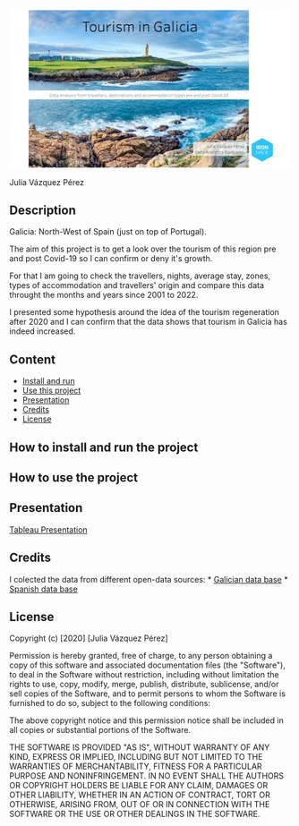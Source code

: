 <img src="readme/img_1.jpg"/>

Julia Vázquez Pérez

## Description
Galicia: North-West of Spain (just on top of Portugal).

The aim of this project is to get a look over the tourism of this region pre and post Covid-19 so I can confirm or deny it's growth.

For that I am going to check the travellers, nights, average stay, zones, types of accommodation and travellers' origin and compare this data throught the months and years since 2001 to 2022.

I presented some hypothesis around the idea of the tourism regeneration after 2020 and I can confirm that the data shows that tourism in Galicia has indeed increased.


## Content

* [Install and run](#install)
* [Use this project](#use)
* [Presentation](#presentation)
* [Credits](#credits)
* [License](#license)

<h2><a id='install'>How to install and run the project</a></h2>



<h2><a id='use'>How to use the project</a></h2>


<h2><a id='presentation'>Presentation</a></h2>
<a href='https://public.tableau.com/app/profile/julia.v.zquez/viz/Mid-BootcampProject_16654964405130/ProjectPresentation'>Tableau Presentation</a>


<h2><a id='credits'>Credits</a></h2>
I colected the data from different open-data sources:
* <a href='https://abertos.xunta.gal/portada'>Galician data base</a>
* <a href='https://datos.gob.es/es/catalogo'>Spanish data base</a>


<h2><a id='license'>License</a></h2>
<p style="color:##C3BFBE">Copyright (c) [2020] [Julia Vázquez Pérez]

Permission is hereby granted, free of charge, to any person obtaining a copy
of this software and associated documentation files (the "Software"), to deal
in the Software without restriction, including without limitation the rights
to use, copy, modify, merge, publish, distribute, sublicense, and/or sell
copies of the Software, and to permit persons to whom the Software is
furnished to do so, subject to the following conditions:

The above copyright notice and this permission notice shall be included in all
copies or substantial portions of the Software.

THE SOFTWARE IS PROVIDED "AS IS", WITHOUT WARRANTY OF ANY KIND, EXPRESS OR
IMPLIED, INCLUDING BUT NOT LIMITED TO THE WARRANTIES OF MERCHANTABILITY,
FITNESS FOR A PARTICULAR PURPOSE AND NONINFRINGEMENT. IN NO EVENT SHALL THE
AUTHORS OR COPYRIGHT HOLDERS BE LIABLE FOR ANY CLAIM, DAMAGES OR OTHER
LIABILITY, WHETHER IN AN ACTION OF CONTRACT, TORT OR OTHERWISE, ARISING FROM,
OUT OF OR IN CONNECTION WITH THE SOFTWARE OR THE USE OR OTHER DEALINGS IN THE
SOFTWARE.
</p>

